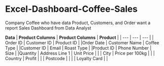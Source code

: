 # Excel-Dashboard-Coffee-Sales

Company Coffee who have data Product, Customers, and Order want a report Sales Dashboard from Data Analyst

**Data**
| **Product Columns** | **Product Columns** | **Product** |
| --- | --- | --- |
| Order ID      | Customer ID      | Product ID |
|Order Date     | Customer Name    | Coffee Type |
|Customer ID    | Email            | Roast Type |
|Product ID     | Phone Number     | Size |
|Quantity       | Address Line 1   | Unit Price |
|               | City             | Price per 100kg |
|               | Country          | Profit |
|               | Postcode         | |
|               | Loyalty Card     | |





















